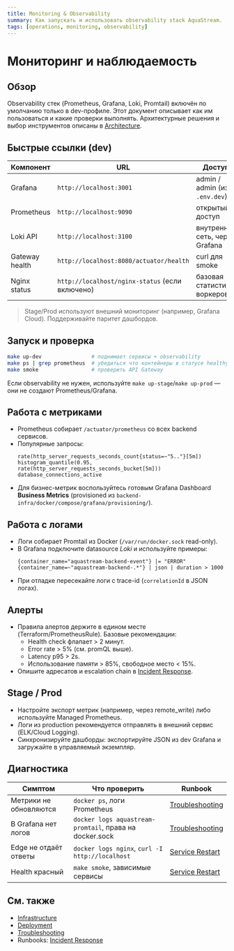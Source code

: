 ```yaml
---
title: Monitoring & Observability
summary: Как запускать и использовать observability stack AquaStream.
tags: [operations, monitoring, observability]
---
```


# Мониторинг и наблюдаемость

## Обзор

Observability стек (Prometheus, Grafana, Loki, Promtail) включён по умолчанию только в dev-профиле. Этот документ описывает как им пользоваться и какие проверки выполнять. Архитектурные решения и выбор инструментов описаны в [Architecture](../architecture.md#мониторинг-и-наблюдаемость).

## Быстрые ссылки (dev)

| Компонент | URL | Доступ |
|-----------|-----|--------|
| Grafana | `http://localhost:3001` | admin / admin (из `.env.dev`) |
| Prometheus | `http://localhost:9090` | открытый доступ |
| Loki API | `http://localhost:3100` | внутренняя сеть, через Grafana |
| Gateway health | `http://localhost:8080/actuator/health` | curl для smoke |
| Nginx status | `http://localhost/nginx-status` (если включено) | базовая статистика воркеров |

> Stage/Prod используют внешний мониторинг (например, Grafana Cloud). Поддерживайте паритет дашбордов.

## Запуск и проверка

```bash
make up-dev                # поднимает сервисы + observability
make ps | grep prometheus  # убедиться что контейнеры в статусе healthy
make smoke                 # проверить API Gateway
```

Если observability не нужен, используйте `make up-stage`/`make up-prod` — они не создают Prometheus/Grafana.

## Работа с метриками

- Prometheus собирает `/actuator/prometheus` со всех backend сервисов.
- Популярные запросы:
  ```promql
  rate(http_server_requests_seconds_count{status=~"5.."}[5m])
  histogram_quantile(0.95, rate(http_server_requests_seconds_bucket[5m]))
  database_connections_active
  ```
- Для бизнес-метрик воспользуйтесь готовым Grafana Dashboard **Business Metrics** (provisioned из `backend-infra/docker/compose/grafana/provisioning/`).

## Работа с логами

- Логи собирает Promtail из Docker (`/var/run/docker.sock` read-only).
- В Grafana подключите datasource *Loki* и используйте примеры:
  ```logql
  {container_name="aquastream-backend-event"} |= "ERROR"
  {container_name=~"aquastream-backend-.*"} | json | duration > 1000
  ```
- При отладке пересекайте логи с trace-id (`correlationId` в JSON логах).

## Алерты

- Правила алертов держите в едином месте (Terraform/PrometheusRule). Базовые рекомендации:
  - Health check флапает > 2 минут.
  - Error rate > 5% (см. promQL выше).
  - Latency p95 > 2s.
  - Использование памяти > 85%, свободное место < 15%.
- Опишите адресатов и escalation chain в [Incident Response](runbooks/incident-response.md).

## Stage / Prod

- Настройте экспорт метрик (например, через remote_write) либо используйте Managed Prometheus.
- Логи из production рекомендуется отправлять в внешний сервис (ELK/Cloud Logging).
- Синхронизируйте дашборды: экспортируйте JSON из dev Grafana и загружайте в управляемый экземпляр.

## Диагностика

| Симптом | Что проверить | Runbook |
|---------|---------------|---------|
| Метрики не обновляются | `docker ps`, логи Prometheus | [Troubleshooting](troubleshooting.md#monitoring-stack) |
| В Grafana нет логов | `docker logs aquastream-promtail`, права на docker.sock | [Troubleshooting](troubleshooting.md#monitoring-stack) |
| Edge не отдаёт ответы | `docker logs nginx`, `curl -I http://localhost` | [Service Restart](runbooks/service-restart.md) |
| Health красный | `make smoke`, зависимые сервисы | [Service Restart](runbooks/service-restart.md) |

## См. также

- [Infrastructure](infrastructure.md)
- [Deployment](deployment.md)
- [Troubleshooting](troubleshooting.md)
- Runbooks: [Incident Response](runbooks/incident-response.md)
